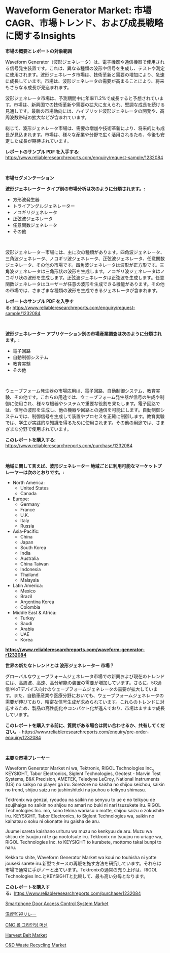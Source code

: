 <p><h1>Waveform Generator Market: 市場CAGR、市場トレンド、および成長戦略に関するInsights</h1></p><p><strong>市場の概要とレポートの対象範囲</strong></p>
<p><p>Waveform Generator（波形ジェネレータ）は、電子機器や通信機器で使用される信号発生装置です。これは、異なる種類の波形や信号を生成し、テストや測定に使用されます。波形ジェネレータ市場は、技術革新と需要の増加により、急速に成長しています。市場は、波形ジェネレータの需要が高まることにより、将来もさらなる成長が見込まれます。</p><p>波形ジェネレータ市場は、予測期間中に年率11.2%で成長すると予想されています。市場は、新興国での技術革新や需要の拡大に支えられ、堅調な成長を続ける見通しです。最新の市場動向には、ハイブリッド波形ジェネレータの開発や、高周波数帯域の拡大などが含まれています。</p><p>総じて、波形ジェネレータ市場は、需要の増加や技術革新により、将来的にも成長が見込まれます。市場は、様々な産業や分野で広く活用されるため、今後も安定した成長が期待されています。</p></p>
<p><strong>レポートのサンプル PDF を入手する:</strong> <a href="https://www.reliableresearchreports.com/enquiry/request-sample/1232084">https://www.reliableresearchreports.com/enquiry/request-sample/1232084</a></p>
<p>&nbsp;</p>
<p><strong>市場セグメンテーション</strong></p>
<p><strong>波形ジェネレーター タイプ別の市場分析は次のように分類されます。:</strong></p>
<p><ul><li>方形波発生器</li><li>トライアングルジェネレーター</li><li>ノコギリジェネレータ</li><li>正弦波ジェネレータ</li><li>任意関数ジェネレータ</li><li>その他</li></ul></p>
<p>&nbsp;</p>
<p><p>波形ジェネレーター市場には、主に次の種類があります。四角波ジェネレータ、三角波ジェネレータ、ノコギリ波ジェネレータ、正弦波ジェネレータ、任意関数ジェネレータ、その他の市場です。四角波ジェネレータは波形が正方形です。三角波ジェネレータは三角形状の波形を生成します。ノコギリ波ジェネレータはノコギリ状の波形を生成します。正弦波ジェネレータは正弦波を生成します。任意関数ジェネレータはユーザーが任意の波形を生成できる機能があります。その他の市場では、さまざまな種類の波形を生成できるジェネレータが含まれます。</p></p>
<p><strong>レポートのサンプル PDF を入手する:</strong>&nbsp;<a href="https://www.reliableresearchreports.com/enquiry/request-sample/1232084">https://www.reliableresearchreports.com/enquiry/request-sample/1232084</a></p>
<p>&nbsp;</p>
<p><strong> 波形ジェネレーター アプリケーション別の市場産業調査は次のように分類されます。:</strong></p>
<p><ul><li>電子回路</li><li>自動制御システム</li><li>教育実験</li><li>その他</li></ul></p>
<p>&nbsp;</p>
<p><p>ウェーブフォーム発生器の市場応用は、電子回路、自動制御システム、教育実験、その他です。これらの用途では、ウェーブフォーム発生器が信号の生成や制御に使用され、様々な機器やシステムで重要な役割を果たします。電子回路では、信号の波形を生成し、他の機器や回路との通信を可能にします。自動制御システムでは、制御信号を生成して装置やプロセスを正確に制御します。教育実験では、学生が実践的な知識を得るために使用されます。その他の用途では、さまざまな分野で使用されています。</p></p>
<p><strong>このレポートを購入する:</strong>&nbsp; <a href="https://www.reliableresearchreports.com/purchase/1232084">https://www.reliableresearchreports.com/purchase/1232084</a></p>
<p>&nbsp;</p>
<p><strong>地域に関して言えば、波形ジェネレーター 地域ごとに利用可能なマーケットプレーヤーは次のとおりです。:</strong></p>
<p><ul>
    <li>
        North America:
        <ul>
            <li>United States</li>
            <li>Canada</li>
        </ul>
    </li>
    <li>
        Europe:
        <ul>
            <li>Germany</li>
            <li>France</li>
            <li>U.K.</li>
            <li>Italy</li>
            <li>Russia</li>
        </ul>
    </li>
    <li>
        Asia-Pacific:
        <ul>
            <li>China</li>
            <li>Japan</li>
            <li>South Korea</li>
            <li>India</li>
            <li>Australia</li>
            <li>China Taiwan</li>
            <li>Indonesia</li>
            <li>Thailand</li>
            <li>Malaysia</li>
        </ul>
    </li>
    <li>
        Latin America:
        <ul>
            <li>Mexico</li>
            <li>Brazil</li>
            <li>Argentina Korea</li>
            <li>Colombia</li>
        </ul>
    </li>
    <li>
        Middle East & Africa:
        <ul>
            <li>Turkey</li>
            <li>Saudi</li>
            <li>Arabia</li>
            <li>UAE</li>
            <li>Korea</li>
        </ul>
    </li>
    </ul></p>
<p><strong><a href="https://www.reliableresearchreports.com/waveform-generator-r1232084">https://www.reliableresearchreports.com/waveform-generator-r1232084</a></strong>&nbsp;</p>
<p><strong>世界の新たなトレンドとは 波形ジェネレーター 市場？</strong></p>
<p><p>グローバルなウェーブフォームジェネレータ市場での新興および現在のトレンドには、高周波、高速、高分解能の装置の需要が増加しています。さらに、5G通信やIoTデバイス向けのウェーブフォームジェネレータの需要が拡大しています。また、自動車産業や医療分野においても、ウェーブフォームジェネレータの需要が伸びており、精密な信号生成が求められています。これらのトレンドに対応するため、製品の高性能化やコンパクト化が進んでおり、市場はますます成長しています。</p></p>
<p><strong>このレポートを購入する前に、質問がある場合は問い合わせるか、共有してください。</strong>- <a href="https://www.reliableresearchreports.com/enquiry/pre-order-enquiry/1232084">https://www.reliableresearchreports.com/enquiry/pre-order-enquiry/1232084</a></p>
<p>&nbsp;</p>
<p><strong>主要な市場プレーヤー</strong></p>
<p><p>Waveform Generator Market ni wa, Tektronix, RIGOL Technologies Inc., KEYSIGHT, Tabor Electronics, Siglent Technologies, Geotest - Marvin Test Systems, B&K Precision, AMETEK, Teledyne LeCroy, National Instruments (US) no saikyo na player ga iru. Sorezore no kaisha no shijou seichou, saikin no trend, shijou saizu no jushinshiteki na jouhou o teikyou shimasu.</p><p>Tektronix wa genzai, ryoudou na saikin no senyuu to ue e no teikyou de soujihaiga no saikin no shijou no amari no buki ni nari tsuzukete iru. RIGOL Technologies Inc. mo, sono tekina wariasu o motte, shijou saizu o zokushite iru. KEYSIGHT, Tabor Electronics, to Siglent Technologies wa, saikin no kaihatsu o soku ni okonatte iru gaisha de aru.</p><p>Juumei sareta kaishano urituru wa muzu no kenkyuu de aru. Muzu wa shijou de tsuujou ni te ga noototsute iru. Tektronix no tsuujou no uriage wa, RIGOL Technologies Inc. to KEYSIGHT to kurabete, mottomo takai bunpi to naru.</p><p>Kekka to shite, Waveform Generator Market wa koui no touhisha ni yotte jouseki sarete iru.新型でタースの再販を施す方法を研究しています。それらは市場で通常に手がノーと出ています。Tektronixの通常の売り上げは、RIGOL Technologies Inc.とKEYSIGHTと比較して、最も高い分母となります。</p></p>
<p><strong>このレポートを購入する:</strong>&nbsp;&nbsp;<a href="https://www.reliableresearchreports.com/purchase/1232084">https://www.reliableresearchreports.com/purchase/1232084</a></p>
<p><p><a href="https://github.com/bobicer/Market-Research-Report-List-3/blob/main/smartphone-door-access-control-system-market.md">Smartphone Door Access Control System Market</a></p><p><a href="https://medium.com/@teridactyl90/%E6%B8%A9%E5%BA%A6%E7%9B%A3%E8%A6%96%E3%83%AA%E3%83%AC%E3%83%BC%E5%B8%82%E5%A0%B4%E3%82%B7%E3%82%A7%E3%82%A2%E3%81%AE%E9%80%B2%E5%8C%96%E3%81%A8%E5%B8%82%E5%A0%B4%E6%88%90%E9%95%B7%E3%83%88%E3%83%AC%E3%83%B3%E3%83%89-2024%E5%B9%B4-2031%E5%B9%B4-386cc651f368">温度監視リレー</a></p><p><a href="https://medium.com/@jerrodhilll68/cnc-%EB%A1%A4-%EA%B7%B8%EB%9D%BC%EC%9D%B8%EB%94%A9-%EA%B8%B0%EA%B3%84-%EC%8B%9C%EC%9E%A5-%EA%B7%9C%EB%AA%A8-%EC%8B%9C%EC%9E%A5-%EC%A0%84%EB%A7%9D-%EB%B0%8F-%EC%8B%9C%EC%9E%A5-%EC%98%88%EC%B8%A1-2024%EB%85%84%EB%B6%80%ED%84%B0-2031%EB%85%84-5fd69b769d42">CNC 롤 그라인딩 머신</a></p><p><a href="https://issuu.com/reportprime-2/docs/harvest-belt-market-size-2030.pptx">Harvest Belt Market</a></p><p><a href="https://github.com/globismark/Market-Research-Report-List-3/blob/main/cd-waste-recycling-market.md">C&D Waste Recycling Market</a></p></p>